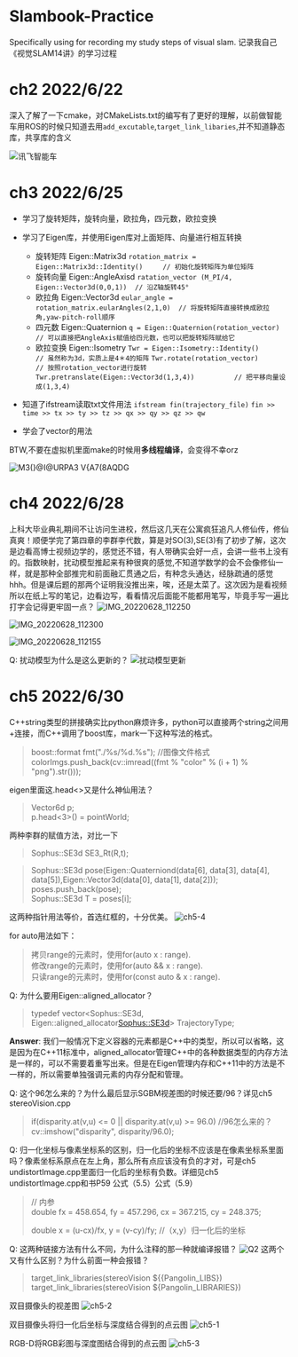 # Slambook-Practice
Specifically using for recording my study steps of visual slam. 记录我自己《视觉SLAM14讲》的学习过程

# ch2 2022/6/22

深入了解了一下cmake，对CMakeLists.txt的编写有了更好的理解，以前做智能车用ROS的时候只知道去用`add_excutable`,`target_link_libaries`,并不知道静态库，共享库的含义

![讯飞智能车](https://user-images.githubusercontent.com/64240681/176087403-f4675e18-f2bd-43e0-9143-8d69530c66d1.jpg)


# ch3 2022/6/25

* 学习了旋转矩阵，旋转向量，欧拉角，四元数，欧拉变换

* 学习了Eigen库，并使用Eigen库对上面矩阵、向量进行相互转换
  * 旋转矩阵 Eigen::Matrix3d    `rotation_matrix = Eigen::Matrix3d::Identity()     // 初始化旋转矩阵为单位矩阵` 
  * 旋转向量 Eigen::AngleAxisd  `ratation_vector (M_PI/4, Eigen::Vector3d(0,0,1))  // 沿Z轴旋转45°` 
  * 欧拉角   Eigen::Vector3d    `eular_angle = rotation_matrix.eularAngles(2,1,0)  // 将旋转矩阵直接转换成欧拉角,yaw-pitch-roll顺序` 
  * 四元数   Eigen::Quaternion  `q = Eigen::Quaternion(rotation_vector)            // 可以直接把AngleAxis赋值给四元数，也可以把旋转矩阵赋给它` 
  * 欧拉变换 Eigen::Isometry    `Twr = Eigen::Isometry::Identity()                 // 虽然称为3d，实质上是4＊4的矩阵` 
                                `Twr.rotate(rotation_vector)                       // 按照rotation_vector进行旋转`                           
                                `Twr.pretranslate(Eigen::Vector3d(1,3,4))          // 把平移向量设成(1,3,4)`
                               
* 知道了ifstream读取txt文件用法  `ifstream fin(trajectory_file)` 
                                 `fin >> time >> tx >> ty >> tz >> qx >> qy >> qz >> qw`
                              
* 学会了vector的用法

BTW,不要在虚拟机里面make的时候用**多线程编译**，会变得不幸orz

![M3(}@I@URPA3 V{A7(8AQDG](https://user-images.githubusercontent.com/64240681/175765179-404a2b2c-d7a1-437b-b707-47ef742f653d.png)

# ch4 2022/6/28

上科大毕业典礼期间不让访问生进校，然后这几天在公寓疯狂追凡人修仙传，修仙真爽！顺便学完了第四章的李群李代数，算是对SO(3),SE(3)有了初步了解，这次是边看高博士视频边学的，感觉还不错，有人带确实会好一点，会讲一些书上没有的。指数映射，扰动模型推起来有种很爽的感觉,不知道学数学的会不会像修仙一样，就是那种全部推完和前面融汇贯通之后，有种念头通达，经脉疏通的感觉hhh。但是课后题的那两个证明我没推出来，唉，还是太菜了。这次因为是看视频所以在纸上写的笔记，边看边写，看看情况后面能不能都用笔写，毕竟手写一遍比打字会记得更牢固一点？
![IMG_20220628_112250](https://user-images.githubusercontent.com/64240681/176085353-0172be17-4938-4016-a009-e7c43eb21ea3.jpg)

![IMG_20220628_112300](https://user-images.githubusercontent.com/64240681/176085376-0450d8a8-b3d7-45f7-881c-ded9b50d2c69.jpg)

![IMG_20220628_112155](https://user-images.githubusercontent.com/64240681/176085366-f16e4315-f12a-4d7d-80c2-65e5ea460f33.jpg)

Q: 扰动模型为什么是这么更新的？
![扰动模型更新](https://user-images.githubusercontent.com/64240681/176814857-ca364c2c-84cc-4720-9bbd-335664e2967c.png)

# ch5 2022/6/30
C++string类型的拼接确实比python麻烦许多，python可以直接两个string之间用+连接，而C++调用了boost库，mark一下这种写法的格式。

>boost::format fmt("./%s/%d.%s"); //图像文件格式  
>colorImgs.push_back(cv::imread((fmt % "color" % (i + 1) % "png").str()));  

eigen里面这.head<>又是什么神仙用法？
>Vector6d p;  
p.head<3>() = pointWorld;

两种李群的赋值方法，对比一下
>Sophus::SE3d SE3_Rt(R,t);

>Sophus::SE3d pose(Eigen::Quaterniond(data[6], data[3], data[4], data[5]),Eigen::Vector3d(data[0], data[1], data[2]));  
poses.push_back(pose);  
Sophus::SE3d T = poses[i];

这两种指针用法等价，首选红框的，十分优美。
![ch5-4](https://user-images.githubusercontent.com/64240681/176814937-2d3cbebf-b284-4ec9-88ee-8896e50c261c.png)

for auto用法如下：
>拷贝range的元素时，使用for(auto x : range).  
修改range的元素时，使用for(auto && x : range).  
只读range的元素时，使用for(const auto & x : range).

Q: 为什么要用Eigen::aligned_allocator？  
>typedef vector<Sophus::SE3d, Eigen::aligned_allocator<Sophus::SE3d>> TrajectoryType;  

**Answer**: 我们一般情况下定义容器的元素都是C++中的类型，所以可以省略，这是因为在C++11标准中，aligned_allocator管理C++中的各种数据类型的内存方法是一样的，可以不需要着重写出来。但是在Eigen管理内存和C++11中的方法是不一样的，所以需要单独强调元素的内存分配和管理。 

Q: 这个96怎么来的？为什么最后显示SGBM视差图的时候还要/96？详见ch5 stereoVision.cpp
>if(disparity.at<float>(v,u) <= 0 || disparity.at<float>(v,u) >= 96.0) //96怎么来的？  
cv::imshow("disparity", disparity/96.0);

Q: 归一化坐标与像素坐标系的区别，归一化后的坐标不应该是在像素坐标系里面吗？像素坐标系原点在左上角，那么所有点应该没有负的才对，可是ch5 undistortImage.cpp里面归一化后的坐标有负数。详细见ch5 undistortImage.cpp和书P59 公式（5.5）公式（5.9）
>// 内参  
double fx = 458.654, fy = 457.296, cx = 367.215, cy = 248.375;  
>
>double x = (u-cx)/fx, y = (v-cy)/fy;   //（x,y）归一化后的坐标

Q: 这两种链接方法有什么不同，为什么注释的那一种就编译报错？
![Q2](https://user-images.githubusercontent.com/64240681/176815012-ac4748eb-2959-4e1e-bf37-7b9804d6d254.png)
这两个又有什么区别？为什么前面一种会报错？
>target_link_libraries(stereoVision ${{Pangolin_LIBS})  
>target_link_libraries(stereoVision ${Pangolin_LIBRARIES})  

双目摄像头的视差图
![ch5-2](https://user-images.githubusercontent.com/64240681/176815050-c40cf012-ca2f-4ee0-a07a-aad790ec3323.png)

双目摄像头将归一化后坐标与深度结合得到的点云图
![ch5-1](https://user-images.githubusercontent.com/64240681/176815063-46295108-185f-47eb-8498-d6693192a5f7.png)

RGB-D将RGB彩图与深度图结合得到的点云图
![ch5-3](https://user-images.githubusercontent.com/64240681/176815074-a5525eed-97be-47da-a3b1-d44101f88312.png)








 





